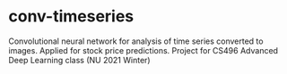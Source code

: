# conv-timeseries
Convolutional neural network for analysis of time series converted to images. 
Applied for stock price predictions. Project for CS496 Advanced Deep Learning class (NU 2021 Winter)

